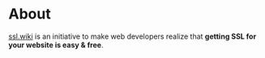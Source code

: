 # About

[ssl.wiki](https://gitmoji.dev) is an initiative to make web developers realize that **getting SSL for your website is easy & free**.
